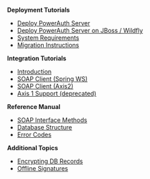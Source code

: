 **Deployment Tutorials**

- [Deploy PowerAuth Server](./Deploying-PowerAuth-Server.md)
- [Deploy PowerAuth Server on JBoss / Wildfly](./Deploying-Wildfly.md)
- [System Requirements](./System-Requirements.md)
- [Migration Instructions](./Migration-Instructions.md)

**Integration Tutorials**

- [Introduction](./Using-SOAP-Service-Client.md)
- [SOAP Client (Spring WS)](./Configuring-SOAP-Client-for-Spring.md)
- [SOAP Client (Axis2)](./Configuring-SOAP-Client-for-Axis2.md)
- [Axis 1 Support (deprecated)](./Axis-1-Support-Deprecated.md)

**Reference Manual**

- [SOAP Interface Methods](./SOAP-Service-Methods.md)
- [Database Structure](./Database-Structure.md)
- [Error Codes](./Server-Error-Codes.md)

**Additional Topics**

- [Encrypting DB Records](./Encrypting-Records-in-Database.md)
- [Offline Signatures](./Offline-Signatures.md)